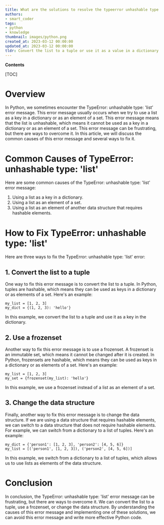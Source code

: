```yaml
---
title: What are the solutions to resolve the typeerror unhashable type 'list'?
authors:
- smart_coder
tags:
- python
- knowledge
thumbnail: images/python.png
created_at: 2023-03-12 00:00:00
updated_at: 2023-03-12 00:00:00
tldr: Convert the list to a tuple or use it as a value in a dictionary rather than as a key.
---
```


**Contents**

[TOC]

# Overview

In Python, we sometimes encounter the TypeError: unhashable type: 'list' error message. This error message usually occurs when we try to use a list as a key in a dictionary or as an element of a set. This error message means that the list is unhashable, which means it cannot be used as a key in a dictionary or as an element of a set. This error message can be frustrating, but there are ways to overcome it. In this article, we will discuss the common causes of this error message and several ways to fix it.

# Common Causes of TypeError: unhashable type: 'list'

Here are some common causes of the TypeError: unhashable type: 'list' error message:

1. Using a list as a key in a dictionary.
2. Using a list as an element of a set.
3. Using a list as an element of another data structure that requires hashable elements.

# How to Fix TypeError: unhashable type: 'list'

Here are three ways to fix the TypeError: unhashable type: 'list' error:

## 1. Convert the list to a tuple

One way to fix this error message is to convert the list to a tuple. In Python, tuples are hashable, which means they can be used as keys in a dictionary or as elements of a set. Here's an example:

```
my_list = [1, 2, 3]
my_dict = {(1, 2, 3): 'hello'}
```

In this example, we convert the list to a tuple and use it as a key in the dictionary.

## 2. Use a frozenset

Another way to fix this error message is to use a frozenset. A frozenset is an immutable set, which means it cannot be changed after it is created. In Python, frozensets are hashable, which means they can be used as keys in a dictionary or as elements of a set. Here's an example:

```
my_list = [1, 2, 3]
my_set = {frozenset(my_list): 'hello'}
```

In this example, we use a frozenset instead of a list as an element of a set.

## 3. Change the data structure

Finally, another way to fix this error message is to change the data structure. If we are using a data structure that requires hashable elements, we can switch to a data structure that does not require hashable elements. For example, we can switch from a dictionary to a list of tuples. Here's an example:

```
my_dict = {'person1': [1, 2, 3], 'person2': [4, 5, 6]}
my_list = [('person1', [1, 2, 3]), ('person2', [4, 5, 6])]
```

In this example, we switch from a dictionary to a list of tuples, which allows us to use lists as elements of the data structure.

# Conclusion

In conclusion, the TypeError: unhashable type: 'list' error message can be frustrating, but there are ways to overcome it. We can convert the list to a tuple, use a frozenset, or change the data structure. By understanding the causes of this error message and implementing one of these solutions, we can avoid this error message and write more effective Python code.
